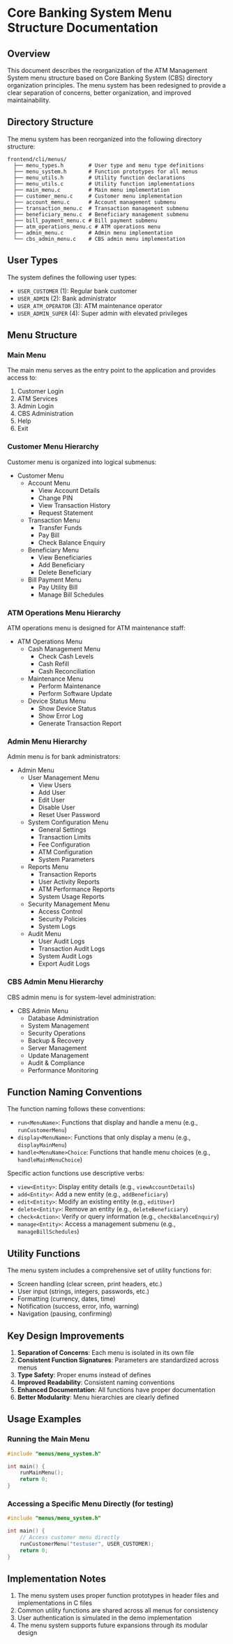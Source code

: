 # Core Banking System Menu Structure Documentation

## Overview

This document describes the reorganization of the ATM Management System menu structure based on Core Banking System (CBS) directory organization principles. The menu system has been redesigned to provide a clear separation of concerns, better organization, and improved maintainability.

## Directory Structure

The menu system has been reorganized into the following directory structure:

```
frontend/cli/menus/
  ├── menu_types.h        # User type and menu type definitions
  ├── menu_system.h       # Function prototypes for all menus
  ├── menu_utils.h        # Utility function declarations
  ├── menu_utils.c        # Utility function implementations
  ├── main_menu.c         # Main menu implementation
  ├── customer_menu.c     # Customer menu implementation
  ├── account_menu.c      # Account management submenu
  ├── transaction_menu.c  # Transaction management submenu
  ├── beneficiary_menu.c  # Beneficiary management submenu
  ├── bill_payment_menu.c # Bill payment submenu
  ├── atm_operations_menu.c # ATM operations menu
  ├── admin_menu.c        # Admin menu implementation
  └── cbs_admin_menu.c    # CBS admin menu implementation
```

## User Types

The system defines the following user types:

- `USER_CUSTOMER` (1): Regular bank customer
- `USER_ADMIN` (2): Bank administrator
- `USER_ATM_OPERATOR` (3): ATM maintenance operator
- `USER_ADMIN_SUPER` (4): Super admin with elevated privileges

## Menu Structure

### Main Menu

The main menu serves as the entry point to the application and provides access to:

1. Customer Login
2. ATM Services
3. Admin Login
4. CBS Administration
5. Help
6. Exit

### Customer Menu Hierarchy

Customer menu is organized into logical submenus:

- Customer Menu
  - Account Menu
    - View Account Details
    - Change PIN
    - View Transaction History
    - Request Statement
  - Transaction Menu
    - Transfer Funds
    - Pay Bill
    - Check Balance Enquiry
  - Beneficiary Menu
    - View Beneficiaries
    - Add Beneficiary
    - Delete Beneficiary
  - Bill Payment Menu
    - Pay Utility Bill
    - Manage Bill Schedules

### ATM Operations Menu Hierarchy

ATM operations menu is designed for ATM maintenance staff:

- ATM Operations Menu
  - Cash Management Menu
    - Check Cash Levels
    - Cash Refill
    - Cash Reconciliation
  - Maintenance Menu
    - Perform Maintenance
    - Perform Software Update
  - Device Status Menu
    - Show Device Status
    - Show Error Log
    - Generate Transaction Report

### Admin Menu Hierarchy

Admin menu is for bank administrators:

- Admin Menu
  - User Management Menu
    - View Users
    - Add User
    - Edit User
    - Disable User
    - Reset User Password
  - System Configuration Menu
    - General Settings
    - Transaction Limits
    - Fee Configuration
    - ATM Configuration
    - System Parameters
  - Reports Menu
    - Transaction Reports
    - User Activity Reports
    - ATM Performance Reports
    - System Usage Reports
  - Security Management Menu
    - Access Control
    - Security Policies
    - System Logs
  - Audit Menu
    - User Audit Logs
    - Transaction Audit Logs
    - System Audit Logs
    - Export Audit Logs

### CBS Admin Menu Hierarchy

CBS admin menu is for system-level administration:

- CBS Admin Menu
  - Database Administration
  - System Management
  - Security Operations
  - Backup & Recovery
  - Server Management
  - Update Management
  - Audit & Compliance
  - Performance Monitoring

## Function Naming Conventions

The function naming follows these conventions:

- `run<MenuName>`: Functions that display and handle a menu (e.g., `runCustomerMenu`)
- `display<MenuName>`: Functions that only display a menu (e.g., `displayMainMenu`)
- `handle<MenuName>Choice`: Functions that handle menu choices (e.g., `handleMainMenuChoice`)

Specific action functions use descriptive verbs:
- `view<Entity>`: Display entity details (e.g., `viewAccountDetails`)
- `add<Entity>`: Add a new entity (e.g., `addBeneficiary`)
- `edit<Entity>`: Modify an existing entity (e.g., `editUser`)
- `delete<Entity>`: Remove an entity (e.g., `deleteBeneficiary`)
- `check<Action>`: Verify or query information (e.g., `checkBalanceEnquiry`)
- `manage<Entity>`: Access a management submenu (e.g., `manageBillSchedules`)

## Utility Functions

The menu system includes a comprehensive set of utility functions for:

- Screen handling (clear screen, print headers, etc.)
- User input (strings, integers, passwords, etc.)
- Formatting (currency, dates, time)
- Notification (success, error, info, warning)
- Navigation (pausing, confirming)

## Key Design Improvements

1. **Separation of Concerns**: Each menu is isolated in its own file
2. **Consistent Function Signatures**: Parameters are standardized across menus
3. **Type Safety**: Proper enums instead of defines
4. **Improved Readability**: Consistent naming conventions 
5. **Enhanced Documentation**: All functions have proper documentation
6. **Better Modularity**: Menu hierarchies are clearly defined

## Usage Examples

### Running the Main Menu
```c
#include "menus/menu_system.h"

int main() {
    runMainMenu();
    return 0;
}
```

### Accessing a Specific Menu Directly (for testing)
```c
#include "menus/menu_system.h"

int main() {
    // Access customer menu directly
    runCustomerMenu("testuser", USER_CUSTOMER);
    return 0;
}
```

## Implementation Notes

1. The menu system uses proper function prototypes in header files and implementations in C files
2. Common utility functions are shared across all menus for consistency
3. User authentication is simulated in the demo implementation
4. The menu system supports future expansions through its modular design
